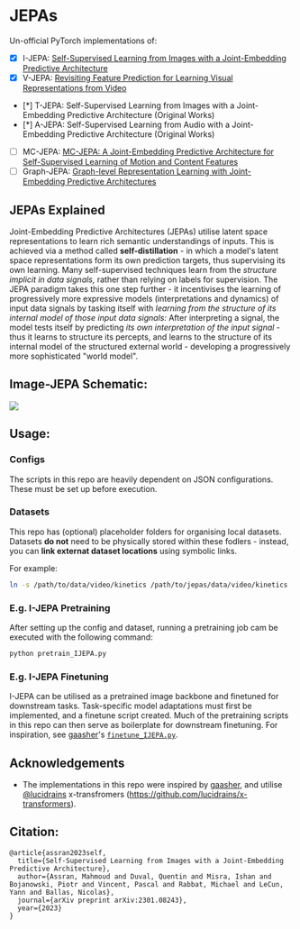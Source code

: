 # JEPAs
Un-official PyTorch implementations of:
- [x] I-JEPA: [Self-Supervised Learning from Images with a Joint-Embedding Predictive Architecture](https://arxiv.org/abs/2301.08243)
- [x] V-JEPA: [Revisiting Feature Prediction for Learning Visual Representations from Video](https://arxiv.org/abs/2404.08471)
- [*] T-JEPA: Self-Supervised Learning from Images with a Joint-Embedding Predictive Architecture (Original Works)
- [*] A-JEPA: Self-Supervised Learning from Audio with a Joint-Embedding Predictive Architecture (Original Works)
- [ ] MC-JEPA: [MC-JEPA: A Joint-Embedding Predictive Architecture for Self-Supervised Learning of Motion and Content Features](https://arxiv.org/abs/2307.12698)
- [ ] Graph-JEPA: [Graph-level Representation Learning with Joint-Embedding Predictive Architectures](https://arxiv.org/abs/2309.16014)

## JEPAs Explained
Joint-Embedding Predictive Architectures (JEPAs) utilise latent space representations to learn rich semantic understandings of inputs.
This is achieved via a method called **self-distillation** - in which a model's latent space representations form its own prediction targets, thus supervising its own learning.
Many self-supervised techniques learn from the *structure implicit in data signals,* rather than relying on labels for supervision.
The JEPA paradigm takes this one step further - it incentivises the learning of progressively more expressive models (interpretations and dynamics) of input data signals by tasking itself with *learning from the structure of its internal model of those input data signals:*
  After interpreting a signal, the model tests itself by predicting *its own interpretation of the input signal* - thus it learns to structure its percepts, and learns to the structure of its internal model of the structured external world - developing a progressively more sophisticated "world model".

## Image-JEPA Schematic:
![](IJEPA.png)

## Usage:
### Configs
The scripts in this repo are heavily dependent on JSON configurations.
These must be set up before execution.

### Datasets
This repo has (optional) placeholder folders for organising local datasets.
Datasets **do not** need to be physically stored within these fodlers - instead, you can **link externat dataset locations** using symbolic links.

For example:
```bash
ln -s /path/to/data/video/kinetics /path/to/jepas/data/video/kinetics
```


### E.g. I-JEPA Pretraining
After setting up the config and dataset, running a pretraining job cam be executed with the following command:
```bash
python pretrain_IJEPA.py
```

### E.g. I-JEPA Finetuning
I-JEPA can be utilised as a pretrained image backbone and finetuned for downstream tasks.
Task-specific model adaptations must first be implemented, and a finetune script created.
Much of the pretraining scripts in this repo can then serve as boilerplate for downstream finetuning.
For inspiration, see [gaasher](https://github.com/gaasher)'s [`finetune_IJEPA.py`](https://github.com/gaasher/I-JEPA/blob/main/finetune_IJEPA.py).

## Acknowledgements
- The implementations in this repo were inspired by [gaasher](https://github.com/gaasher/I-JEPA/tree), and utilise [@lucidrains](https://github.com/lucidrains) x-transfromers (https://github.com/lucidrains/x-transformers).

## Citation:
```
@article{assran2023self,
  title={Self-Supervised Learning from Images with a Joint-Embedding Predictive Architecture},
  author={Assran, Mahmoud and Duval, Quentin and Misra, Ishan and Bojanowski, Piotr and Vincent, Pascal and Rabbat, Michael and LeCun, Yann and Ballas, Nicolas},
  journal={arXiv preprint arXiv:2301.08243},
  year={2023}
}
```
